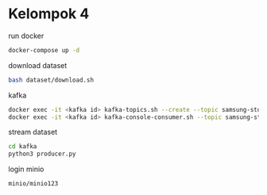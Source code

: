 # Kelompok 4

run docker
```bash
docker-compose up -d
```

download dataset
```bash
bash dataset/download.sh
```

kafka
```bash
docker exec -it <kafka id> kafka-topics.sh --create --topic samsung-stock-data --bootstrap-server localhost:9092 --partitions 1 --replication-factor 1
docker exec -it <kafka id> kafka-console-consumer.sh --topic samsung-stock-data --bootstrap-server localhost:9092  --from-beginning
```

stream dataset
```bash
cd kafka
python3 producer.py
```

login minio
```txt
minio/minio123
```